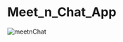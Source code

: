 # Meet_n_Chat_App

![meetnChat](https://user-images.githubusercontent.com/41040479/120242347-84a04900-c219-11eb-8c0f-344519db52f5.png)
